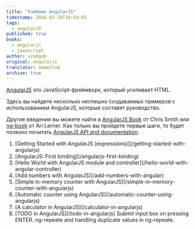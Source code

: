 ```yaml
---
title: "Учебник AngularJS"
timestamp: 2016-02-28T18:54:01
tags:
  - angularJS
published: true
books:
  - angularjs
  - javascript
author: szabgab
original: angularjs
translator: name2rnd
archive: true
---
```



[AngularJS](https://angularjs.org/) это JavaScript-фреймворк, который усиливает HTML.

Здесь вы найдете несколько неспешно создаваемых примеров с использованием AngularJS, которые составят руководство.

Другие введения вы можете найти в [AngularJS Book](http://www.angularjsbook.com/) от Chris Smith
или [ng-book](https://www.ng-book.com/) от Ari Lerner. Как только вы пройдете первые шаги, то будет полезно почитать
[AngularJS API and documentation](https://docs.angularjs.org/).


<ol>
  <li>[Getting Started with AngularJS (expressions)](/getting-started-with-angularjs)</li>
  <li>[AngularJS: First binding](/angularjs-first-binding)</li>
  <li>[Hello World with AngularJS module and controller](/hello-world-with-angular-controller)</li>
  <li>[Add numbers with AngularJS](/add-numbers-with-angular)</li>
  <li>[Simple in-memory counter with AngularJS](/simple-in-memory-counter-with-angularjs)</li>
  <li>[Automatic counter using AngularJS](/automatic-counter-using-angularjs)</li>
  <li>[A calculator in AngularJS](/calculator-in-angularjs)</li>
  <li>[TODO in AngularJS](/todo-in-angularjs) Submit input box on pressing ENTER. ng-repeate and handling duplicate values in ng-repeate.</li>
</ol>
